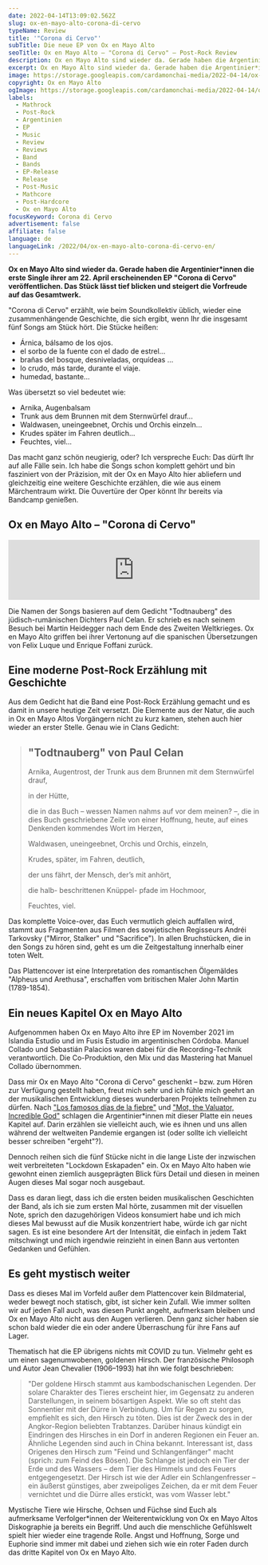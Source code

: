 ```yaml
---
date: 2022-04-14T13:09:02.562Z
slug: ox-en-mayo-alto-corona-di-cervo
typeName: Review
title: '"Corona di Cervo"'
subTitle: Die neue EP von Ox en Mayo Alto
seoTitle: Ox en Mayo Alto – "Corona di Cervo" – Post-Rock Review
description: Ox en Mayo Alto sind wieder da. Gerade haben die Argentinier*innen die erste Single ihrer am 22. April erscheinenden EP "Corona di Cervo" veröffentlicht. Das Stück steigert die Vorfreude auf das Gesamtwerk.
excerpt: Ox en Mayo Alto sind wieder da. Gerade haben die Argentinier*innen die erste Single ihrer am 22. April erscheinenden EP "Corona di Cervo" veröffentlicht. Das Stück lässt tief blicken und steigert die Vorfreude auf das Gesamtwerk.
image: https://storage.googleapis.com/cardamonchai-media/2022-04-14/ox-en-mayo-alto-corona-di-cervo-jpeg-imagine-080808_697972_700_700/640.webp
copyright: Ox en Mayo Alto
ogImage: https://storage.googleapis.com/cardamonchai-media/2022-04-14/ox-en-mayo-alto-corona-di-cervo-fb-jpg-imagine-181818_404844_1200_628/640.webp
labels:
  - Mathrock
  - Post-Rock
  - Argentinien
  - EP
  - Music
  - Review
  - Reviews
  - Band
  - Bands
  - EP-Release
  - Release
  - Post-Music
  - Mathcore
  - Post-Hardcore
  - Ox en Mayo Alto
focusKeyword: Corona di Cervo
advertisement: false
affiliate: false
language: de
languageLink: /2022/04/ox-en-mayo-alto-corona-di-cervo-en/
---
```


**Ox en Mayo Alto sind wieder da. Gerade haben die Argentinier\*innen die erste Single ihrer am 22. April erscheinenden EP "Corona di Cervo" veröffentlichen. Das Stück lässt tief blicken und steigert die Vorfreude auf das Gesamtwerk.**

"Corona di Cervo" erzählt, wie beim Soundkollektiv üblich, wieder eine zusammenhängende Geschichte, die sich ergibt, wenn Ihr die insgesamt fünf Songs am Stück hört. Die Stücke heißen:

- Árnica, bálsamo de los ojos.
- el sorbo de la fuente con el dado de estrel...
- brañas del bosque, desniveladas, orquídeas ...
- lo crudo, más tarde, durante el viaje.
- humedad, bastante...

Was übersetzt so viel bedeutet wie:

- Arnika, Augenbalsam
- Trunk aus dem Brunnen mit dem Sternwürfel drauf...
- Waldwasen, uneingeebnet, Orchis und Orchis einzeln...
- Krudes später im Fahren deutlich...
- Feuchtes, viel...

Das macht ganz schön neugierig, oder? Ich verspreche Euch: Das dürft Ihr auf alle Fälle sein. Ich habe die Songs schon komplett gehört und bin fasziniert von der Präzision, mit der Ox en Mayo Alto hier abliefern und gleichzeitig eine weitere Geschichte erzählen, die wie aus einem Märchentraum wirkt. Die Ouvertüre der Oper könnt Ihr bereits via Bandcamp genießen.

## Ox en Mayo Alto – "Corona di Cervo"

<iframe
  style="border: 0; width: 100%; height: 120px;"
  src="https://bandcamp.com/EmbeddedPlayer/album=2821923603/size=large/bgcol=ffffff/linkcol=5c9b72/tracklist=false/artwork=small/transparent=true/"
  seamless
>
  <a href="https://oxenMayoalto.bandcamp.com/album/corona-di-cervo">
    Corona di Cervo by Ox en Mayo Alto
  </a>
</iframe>

Die Namen der Songs basieren auf dem Gedicht "Todtnauberg" des jüdisch-rumänischen Dichters Paul Celan. Er schrieb es nach seinem Besuch bei Martin Heidegger nach dem Ende des Zweiten Weltkrieges. Ox en Mayo Alto griffen bei ihrer Vertonung auf die spanischen Übersetzungen von Felix Luque und Enrique Foffani zurück.

## Eine moderne Post-Rock Erzählung mit Geschichte

Aus dem Gedicht hat die Band eine Post-Rock Erzählung gemacht und es damit in unsere heutige Zeit versetzt. Die Elemente aus der Natur, die auch in Ox en Mayo Altos Vorgängern nicht zu kurz kamen, stehen auch hier wieder an erster Stelle. Genau wie in Clans Gedicht:

> ## "Todtnauberg" von Paul Celan
>
> Arnika, Augentrost, der Trunk aus dem Brunnen mit dem Sternwürfel drauf,
>
> in der Hütte,
>
> die in das Buch – wessen Namen nahms auf vor dem meinen? –, die in dies Buch geschriebene Zeile von einer Hoffnung, heute, auf eines Denkenden kommendes Wort im Herzen,
>
> Waldwasen, uneingeebnet, Orchis und Orchis, einzeln,
>
> Krudes, später, im Fahren, deutlich,
>
> der uns fährt, der Mensch, der’s mit anhört,
>
> die halb- beschrittenen Knüppel- pfade im Hochmoor,
>
> Feuchtes, viel.

Das komplette Voice-over, das Euch vermutlich gleich auffallen wird, stammt aus Fragmenten aus Filmen des sowjetischen Regisseurs Andréi Tarkovsky ("Mirror, Stalker" und "Sacrifice"). In allen Bruchstücken, die in den Songs zu hören sind, geht es um die Zeitgestaltung innerhalb einer toten Welt.

Das Plattencover ist eine Interpretation des romantischen Ölgemäldes "Alpheus und Arethusa", erschaffen vom britischen Maler John Martin (1789-1854).

## Ein neues Kapitel Ox en Mayo Alto

Aufgenommen haben Ox en Mayo Alto ihre EP im November 2021 im Islandia Estudio und im Fusis Estudio im argentinischen Córdoba. Manuel Collado und Sebastián Palacios waren dabei für die Recording-Technik verantwortlich. Die Co-Produktion, den Mix und das Mastering hat Manuel Collado übernommen.

Dass mir Ox en Mayo Alto "Corona di Cervo" geschenkt – bzw. zum Hören zur Verfügung gestellt haben, freut mich sehr und ich fühle mich geehrt an der musikalischen Entwicklung dieses wunderbaren Projekts teilnehmen zu dürfen. Nach ["Los famosos días de la fiebre"](/2020/09/ox-en-mayo-alto-los-famosos-dias-de-la-fiebre-review/) und ["Mot, the Valuator, Incredible God"](/2021/09/ox-en-mayo-alto-mot-the-valuator-incredible-god/) schlagen die Argentinier\*innen mit dieser Platte ein neues Kapitel auf. Darin erzählen sie vielleicht auch, wie es ihnen und uns allen während der weltweiten Pandemie ergangen ist (oder sollte ich vielleicht besser schreiben "ergeht"?).

Dennoch reihen sich die fünf Stücke nicht in die lange Liste der inzwischen weit verbreiteten "Lockdown Eskapaden" ein. Ox en Mayo Alto haben wie gewohnt einen ziemlich ausgeprägten Blick fürs Detail und diesen in meinen Augen dieses Mal sogar noch ausgebaut.

Dass es daran liegt, dass ich die ersten beiden musikalischen Geschichten der Band, als ich sie zum ersten Mal hörte, zusammen mit der visuellen Note, sprich den dazugehörigen Videos konsumiert habe und ich mich dieses Mal bewusst auf die Musik konzentriert habe, würde ich gar nicht sagen. Es ist eine besondere Art der Intensität, die einfach in jedem Takt mitschwingt und mich irgendwie reinzieht in einen Bann aus vertonten Gedanken und Gefühlen.

## Es geht mystisch weiter

Dass es dieses Mal im Vorfeld außer dem Plattencover kein Bildmaterial, weder bewegt noch statisch, gibt, ist sicher kein Zufall. Wie immer sollten wir auf jeden Fall auch, was diesen Punkt angeht, aufmerksam bleiben und Ox en Mayo Alto nicht aus den Augen verlieren. Denn ganz sicher haben sie schon bald wieder die ein oder andere Überraschung für ihre Fans auf Lager.

Thematisch hat die EP übrigens nichts mit COVID zu tun. Vielmehr geht es um einen sagenumwobenen, goldenen Hirsch. Der französische Philosoph und Autor Jean Chevalier (1906–1993) hat ihn wie folgt beschrieben:

> "Der goldene Hirsch stammt aus kambodschanischen Legenden. Der solare Charakter des Tieres erscheint hier, im Gegensatz zu anderen Darstellungen, in seinem bösartigen Aspekt. Wie so oft steht das Sonnentier mit der Dürre in Verbindung. Um für Regen zu sorgen, empfiehlt es sich, den Hirsch zu töten. Dies ist der Zweck des in der Angkor-Region beliebten Trabtanzes. Darüber hinaus kündigt ein Eindringen des Hirsches in ein Dorf in anderen Regionen ein Feuer an. Ähnliche Legenden sind auch in China bekannt. Interessant ist, dass Origenes den Hirsch zum "Feind und Schlangenfänger" macht (sprich: zum Feind des Bösen). Die Schlange ist jedoch ein Tier der Erde und des Wassers – dem Tier des Himmels und des Feuers entgegengesetzt. Der Hirsch ist wie der Adler ein Schlangenfresser – ein äußerst günstiges, aber zweipoliges Zeichen, da er mit dem Feuer vernichtet und die Dürre alles erstickt, was vom Wasser lebt."

Mystische Tiere wie Hirsche, Ochsen und Füchse sind Euch als aufmerksame Verfolger\*innen der Weiterentwicklung von Ox en Mayo Altos Diskographie ja bereits ein Begriff. Und auch die menschliche Gefühlswelt spielt hier wieder eine tragende Rolle. Angst und Hoffnung, Sorge und Euphorie sind immer mit dabei und ziehen sich wie ein roter Faden durch das dritte Kapitel von Ox en Mayo Alto.
